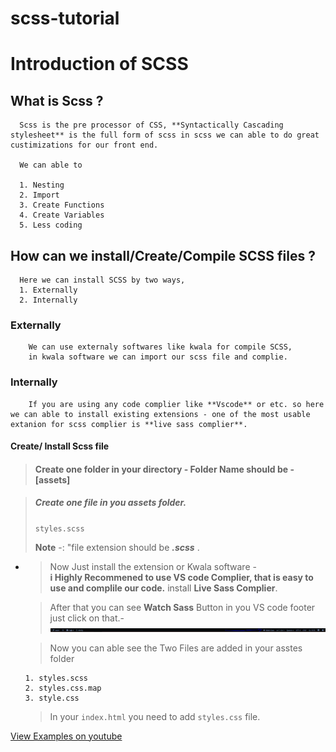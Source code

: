 # scss-tutorial

#   Introduction of SCSS

##  What is Scss ?

      Scss is the pre processor of CSS, **Syntactically Cascading stylesheet** is the full form of scss in scss we can able to do great custimizations for our front end.

      We can able to 
   
      1. Nesting
      2. Import
      3. Create Functions
      4. Create Variables
      5. Less coding
      

##  How can we install/Create/Compile SCSS files ?
      Here we can install SCSS by two ways,
      1. Externally
      2. Internally

###  Externally
        We can use externaly softwares like kwala for compile SCSS,
        in kwala software we can import our scss file and complie.

### Internally 
        If you are using any code complier like **Vscode** or etc. so here we can able to install existing extensions - one of the most usable extanion for scss complier is **live sass complier**. 

       
#### Create/ Install Scss file
    
> #### Create one folder in your directory - **Folder Name should be - [assets]**
    
>  #####  Create one file in you **assets** folder.
>
>   <code>styles.scss</code>
>
>  **Note** -: "file extension should be ***.scss*** . 

*   > Now Just install the extension or Kwala software - <br>
      **i Highly Recommened to use VS code Complier, that is easy to use and complile our code.** install **Live Sass Complier**.


    >  After that you can see **Watch Sass** Button in you VS code footer just click on that.- 
         ![Visual Studio Code Footer](/assets/images/vscode-footer.PNG)

    >  Now you can able see the Two Files are added in your asstes folder

        1. styles.scss
        2. styles.css.map
        3. style.css

    > In your <code>index.html</code> you need to add <code>styles.css</code> file.






[View Examples on youtube ](https://www.youtube.com/@programmingashram/)
